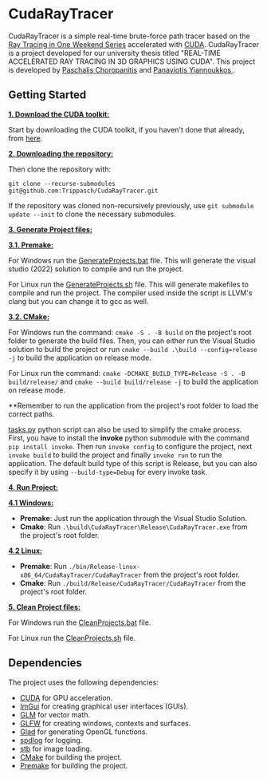 # CudaRayTracer
CudaRayTracer is a simple real-time brute-force path tracer based on the [Ray Tracing in One Weekend Series](https://raytracing.github.io/) accelerated with [CUDA](https://developer.nvidia.com/cuda-downloads).
CudaRayTracer is a project developed for our university thesis titled "REAL-TIME ACCELERATED RAY TRACING IN 3D GRAPHICS USING CUDA".
This project is developed by [Paschalis Choropanitis](https://github.com/Trippasch) and [ Panayiotis Yiannoukkos ](https://github.com/pgiannoukkos).
## Getting Started
<ins>**1. Download the CUDA toolkit:**</ins>

Start by downloading the CUDA toolkit, if you haven't done that already, from [here](https://developer.nvidia.com/cuda-downloads).

<ins>**2. Downloading the repository:**</ins>

Then clone the repository with:
```
git clone --recurse-submodules git@github.com:Trippasch/CudaRayTracer.git
```
If the repository was cloned non-recursively previously, use ```git submodule update --init``` to clone the necessary submodules.

<ins>**3. Generate Project files:**</ins>

<ins>**3.1. Premake:**</ins>

For Windows run the [GenerateProjects.bat](https://github.com/Trippasch/CudaRayTracer/blob/master/scripts/windows/GenerateProjects.bat) file. This will generate the visual studio (2022) solution to compile and run the project.

For Linux run the [GenerateProjects.sh](https://github.com/Trippasch/CudaRayTracer/blob/master/scripts/linux/GenerateProjects.sh) file. This will generate makefiles to compile and run the project. The compiler used inside the script is LLVM's clang but you can change it to gcc as well.

<ins>**3.2. CMake:**</ins>

For Windows run the command: ```cmake -S . -B build``` on the project's root folder to generate the build files.
Then, you can either run the Visual Studio solution to build the project or run ```cmake --build .\build --config=release -j``` to build the application on release mode.

For Linux run the command: ```cmake -DCMAKE_BUILD_TYPE=Release -S . -B build/release/``` and ```cmake --build build/release -j``` to build the application on release mode.

**Remember to run the application from the project's root folder to load the correct paths.

[tasks.py](https://github.com/Trippasch/CudaRayTracer/blob/master/tasks.py) python script can also be used to simplify the cmake process. First, you have to install the **invoke** python submodule with the command ```pip install invoke```. Then run ```invoke config``` to configure the project, next ```invoke build``` to build the project and finally ```invoke run``` to run the application.
The default build type of this script is Release, but you can also specify it by using ```--build-type=Debug``` for every invoke task.

<ins>**4. Run Project:**</ins>

<ins>**4.1 Windows:**</ins>
- **Premake**: Just run the application through the Visual Studio Solution.
- **Cmake**: Run ```.\build\CudaRayTracer\Release\CudaRayTracer.exe``` from the project's root folder.

<ins>**4.2 Linux:**</ins>
- **Premake**: Run ```./bin/Release-linux-x86_64/CudaRayTracer/CudaRayTracer``` from the project's root folder.
- **Cmake**: Run ```./build/Release/CudaRayTracer/CudaRayTracer``` from the project's root folder.

<ins>**5. Clean Project files:**</ins>

For Windows run the [CleanProjects.bat](https://github.com/Trippasch/CudaRayTracer/blob/master/scripts/windows/CleanProjects.bat) file.

For Linux run the [CleanProjects.sh](https://github.com/Trippasch/CudaRayTracer/blob/master/scripts/linux/CleanProjects.sh) file.

## Dependencies
The project uses the following dependencies:
  * [CUDA](https://developer.nvidia.com/cuda-downloads) for GPU acceleration.
  * [ImGui](https://github.com/ocornut/imgui) for creating graphical user interfaces (GUIs).
  * [GLM](https://github.com/g-truc/glm) for vector math.
  * [GLFW](https://www.glfw.org/) for creating windows, contexts and surfaces.
  * [Glad](https://glad.dav1d.de/) for generating OpenGL functions.
  * [spdlog](https://github.com/gabime/spdlog) for logging.
  * [stb](https://github.com/nothings/stb) for image loading.
  * [CMake](https://cmake.org/) for building the project.
  * [Premake](https://premake.github.io/) for building the project.
